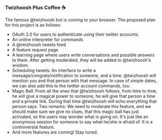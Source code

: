 ### Twizhoosh Plus Coffee :coffee:

The famous @twizhoosh bot is coming to your browser. The proposed plan for this project is as follows:

- OAuth 2.0 for users to authenticate using their twitter accounts.
- An online interpreter for commands
- A @twizhoosh tweets feed
- A feature request page
- A learning page where users write conversations and possible answers to them. After getting moderated, they will be added to @twizhoosh's wisdom.
- Scheduling tweets: An interface to write a message/congrats/notification to someone, and a time. @twizhoosh will mention you and that person with that message. In case of simple dates, we can also add this to the twitter account commands, too.
- Magic Ball: From all the ones that @twizhoosh follows, from time to time, he will give a magical power to someone, he will give that person a time and a private link. During that time @twizhoosh will echo everything that person says. Two remarks: We need to moderate this feature, and we should make sure we give no clues, that this magic ball has just activated, so the users may wonder what is going on. It's just like an anonymous session for someone to say what he/she is afraid of. It is a controversial feature.
- And more features are coming! Stay tuned.
